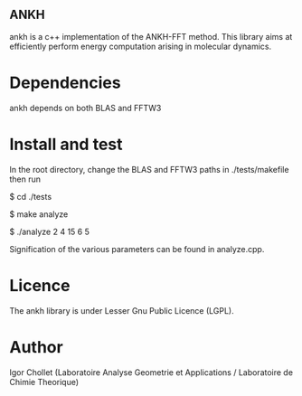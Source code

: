 ## ANKH
ankh is a c++ implementation of the ANKH-FFT method. This library aims at efficiently perform energy computation arising in molecular dynamics.

# Dependencies
ankh depends on both BLAS and FFTW3

# Install and test
In the root directory, change the BLAS and FFTW3 paths in ./tests/makefile
then run

$ cd ./tests

$ make analyze

$ ./analyze 2 4 15 6 5

Signification of the various parameters can be found in analyze.cpp.

# Licence
The ankh library is under Lesser Gnu Public Licence (LGPL).

# Author
Igor Chollet (Laboratoire Analyse Geometrie et Applications / Laboratoire de Chimie Theorique)
